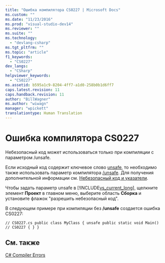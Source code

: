 ```yaml
---
title: "Ошибка компилятора CS0227 | Microsoft Docs"
ms.custom: ""
ms.date: "11/23/2016"
ms.prod: "visual-studio-dev14"
ms.reviewer: ""
ms.suite: ""
ms.technology: 
  - "devlang-csharp"
ms.tgt_pltfrm: ""
ms.topic: "article"
f1_keywords: 
  - "CS0227"
dev_langs: 
  - "CSharp"
helpviewer_keywords: 
  - "CS0227"
ms.assetid: b595a1c9-8204-4ff7-a1d0-258b0b1d6ff7
caps.latest.revision: 11
caps.handback.revision: 11
author: "BillWagner"
ms.author: "wiwagn"
manager: "wpickett"
translationtype: Human Translation
---
```

# Ошибка компилятора CS0227
Небезопасный код может использоваться только при компиляции с параметром \/unsafe.  
  
 Если исходный код содержит ключевое слово [unsafe](../../csharp/language-reference/keywords/unsafe.md), то необходимо также использовать параметр компилятора [\/unsafe](../../csharp/language-reference/compiler-options/unsafe-compiler-option.md). Для получения дополнительной информации см. [Небезопасный код и указатели](../../csharp/programming-guide/unsafe-code-pointers/index.md).  
  
 Чтобы задать параметр unsafe в [!INCLUDE[vs_current_long](../../csharp/misc/includes/vs_current_long_md.md)], щелкните элемент **Проект** в главном меню, выберите область **Сборка** и установите флажок "разрешить небезопасный код".  
  
 В следующем примере при компиляции без **\/unsafe** создается ошибка CS0227:  
  
```  
// CS0227.cs public class MyClass { unsafe public static void Main()   // CS0227 { } }  
```  
  
## См. также  
 [C\# Compiler Errors](../../csharp/language-reference/compiler-messages/index.md)